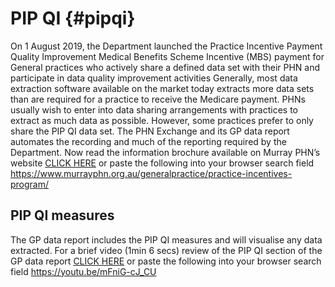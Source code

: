 # PIP QI {#pipqi}
On 1 August 2019, the Department launched the Practice Incentive Payment Quality Improvement Medical Benefits Scheme Incentive (MBS) payment for General practices who actively share a defined data set with their PHN and participate in data quality improvement activities
Generally, most data extraction software available on the market today extracts more data sets than are required for a practice to receive the Medicare payment. PHNs usually wish to enter into data sharing arrangements with practices to extract as much data as possible. However, some practices prefer to only share the PIP QI data set. 
The PHN Exchange and its GP data report automates the recording and much of the reporting required by the Department.
Now read the information brochure available on Murray PHN’s website [CLICK HERE](https://www.murrayphn.org.au/generalpractice/practice-incentives-program/) or paste the following into your browser search field https://www.murrayphn.org.au/generalpractice/practice-incentives-program/

## PIP QI measures
The GP data report includes the PIP QI measures and will visualise any data extracted. For a brief video (1min 6 secs) review of the PIP QI section of the GP data report [CLICK HERE](https://youtu.be/mFniG-cJ_CU)  or paste the following into your browser search field https://youtu.be/mFniG-cJ_CU